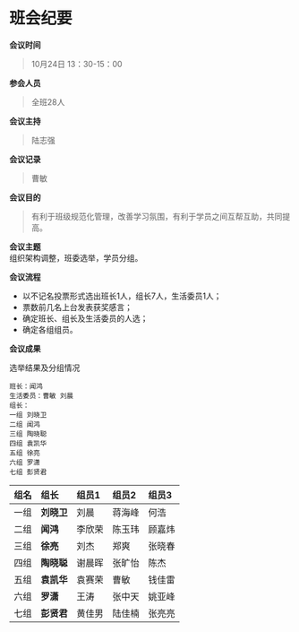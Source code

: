 # 班会纪要

**会议时间**

> 10月24日 13：30-15：00

**参会人员**

> 全班28人

**会议主持**

> 陆志强

**会议记录**

> 曹敏

**会议目的**

> 有利于班级规范化管理，改善学习氛围，有利于学员之间互帮互助，共同提高。

**会议主题**  
组织架构调整，班委选举，学员分组。

**会议流程**

* 以不记名投票形式选出班长1人，组长7人，生活委员1人；
* 票数前几名上台发表获奖感言；
* 确定班长、组长及生活委员的人选；
* 确定各组组员。

**会议成果**

选举结果及分组情况

```
班长：闻鸿 
生活委员：曹敏 刘晨
组长：
一组 刘晓卫
二组 闻鸿
三组 陶晓聪
四组 袁凯华
五组 徐亮
六组 罗潇
七组 彭贤君
```

| **组名** | **组长** | **组员1** | **组员2** | **组员3** |
| :--- | :--- | :--- | :--- | :--- |
|一组|**刘晓卫**|刘晨|蒋海峰|何浩|
|二组|**闻鸿**|李欣荣|陈玉玮|顾嘉炜|
|三组|**徐亮**|刘杰|郑爽|张晓春|
|四组|**陶晓聪**|谢晨晖|张旷怡|陈杰|
|五组|**袁凯华**|袁赛荣|曹敏|钱佳雷|
|六组|**罗潇**|王涛|张中天|姚亚峰|
|七组|**彭贤君**|黄佳男|陆佳楠|张亮亮|



